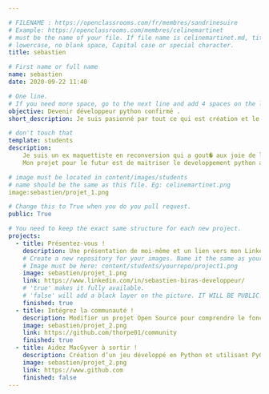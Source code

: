 ```yaml
---

# FILENAME : https://openclassrooms.com/fr/membres/sandrinesuire
# Example: https://openclassrooms.com/membres/celinemartinet
# must be the name of your file. If file name is celinemartinet.md, title is celinemartinet.
# lowercase, no blank space, Capital case or special character.
title: sebastien

# First name or full name
name: sebastien
date: 2020-09-22 11:40

# One line.
# If you need more space, go to the next line and add 4 spaces on the left, as in 'description'.
objective: Devenir développeur python confirmé .
short_description: Je suis pasionné par tout ce qui est création et le web .

# don't touch that
template: students
description:
    Je suis un ex maquettiste en reconversion qui a gout� aux joie de la programmation .
    Mon projet pour le futur est de maitriser le developpement python afin de pouvoir trouver un métier vraiment passionnant et de pouvoir faire des projets personnel.

# image must be located in content/images/students
# name should be the same as this file. Eg: celinemartinet.png
image:sebastien/projet_1.png

# Change this to True when you do you pull request.
public: True

# You need to keep the exact same structure for each new project.
projects:
  - title: Présentez-vous !
    description: Une présentation de moi-même et un lien vers mon LinkedIn.
    # Create a new repository for your images. Name it the same as your nickname and profile picture.
    # Image must be here: content/students/yourrepo/project1.png
    image: sebastien/projet_1.png
    link: https://www.linkedin.com/in/sebastien-biras-developpeur/
    # 'true' makes it fully available.
    # 'false' will add a black layer on the picture. IT WILL BE PUBLIC!
    finished: true
  - title: Intégrez la communauté !
    description: Modifier un projet Open Source pour comprendre le fonctionnement de Git, de Github et des pullreques
    image: sebastien/projet_2.png
    link: https://github.com/thorpe01/community
    finished: true
  - title: Aidez MacGyver à sortir !
    description: Création d’un jeu développé en Python et utilisant PyGame.
    image: sebastien/projet_2.png
    link: https://www.github.com
    finished: false
---
```

